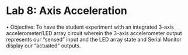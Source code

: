 # Lab 8: Axis Acceleration
• Objective: To have the student experiment with an integrated 3-axis accelerometer/LED
array circuit wherein the 3-axis accelerometer output represents our “sensed” input and
the LED array state and Serial Monitor display our “actuated” outputs.
